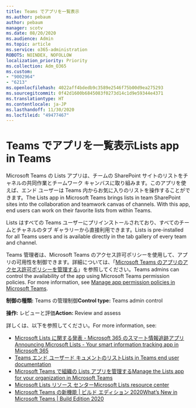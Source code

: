 ```yaml
---
title: Teams でアプリを一覧表示
ms.author: pebaum
author: pebaum
manager: scotv
ms.date: 08/20/2020
ms.audience: Admin
ms.topic: article
ms.service: o365-administration
ROBOTS: NOINDEX, NOFOLLOW
localization_priority: Priority
ms.collection: Adm_O365
ms.custom:
- "9002964"
- "6213"
ms.openlocfilehash: 4022aff4bdedb9c3589e2546f75b00d9ea275293
ms.sourcegitcommit: 0f42d1600b6845083f0273d14c1d9e59344e4371
ms.translationtype: HT
ms.contentlocale: ja-JP
ms.lasthandoff: 11/30/2020
ms.locfileid: "49477467"
---
```

# <a name="lists-app-in-teams"></a><span data-ttu-id="0a3e2-102">Teams でアプリを一覧表示</span><span class="sxs-lookup"><span data-stu-id="0a3e2-102">Lists app in Teams</span></span>

<span data-ttu-id="0a3e2-p101">Microsoft Teams の Lists アプリは、チームの SharePoint サイトのリストをチャネルの共同作業とチームワーク キャンバスに取り組みます。このアプリを使えば、エンド ユーザーは Teams 内からお気に入りのリストを操作することができます。</span><span class="sxs-lookup"><span data-stu-id="0a3e2-p101">The Lists app in Microsoft Teams brings lists in team SharePoint sites into the collaboration and teamwork canvas of channels. With this app, end users can work on their favorite lists from within Teams.</span></span>

<span data-ttu-id="0a3e2-105">Lists はすべての Teams ユーザーにプリインストールされており、すべてのチームとチャネルのタブ ギャラリーから直接利用できます。</span><span class="sxs-lookup"><span data-stu-id="0a3e2-105">Lists is pre-installed for all Teams users and is available directly in the tab gallery of every team and channel.</span></span>

<span data-ttu-id="0a3e2-p102">Teams 管理者は、Microsoft Teams のアクセス許可ポリシーを使用して、アプリの可用性を制御できます。詳細については、「[Microsoft Teams のアプリのアクセス許可ポリシーを管理する](https://docs.microsoft.com/microsoftteams/teams-app-permission-policies)」を参照してください。</span><span class="sxs-lookup"><span data-stu-id="0a3e2-p102">Teams admins can control the availability of the app using Microsoft Teams permission policies. For more information, see [Manage app permission policies in Microsoft Teams](https://docs.microsoft.com/microsoftteams/teams-app-permission-policies).</span></span>

<span data-ttu-id="0a3e2-108">**制御の種類:** Teams の管理制御</span><span class="sxs-lookup"><span data-stu-id="0a3e2-108">**Control type:**  Teams admin control</span></span>  

<span data-ttu-id="0a3e2-109">**操作:** レビューと評価</span><span class="sxs-lookup"><span data-stu-id="0a3e2-109">**Action:**  Review and assess</span></span>

<span data-ttu-id="0a3e2-110">詳しくは、以下を参照してください。</span><span class="sxs-lookup"><span data-stu-id="0a3e2-110">For more information, see:</span></span>

- [<span data-ttu-id="0a3e2-111">Microsoft Lists に関する発表 - Microsoft 365 のスマート情報追跡アプリ</span><span class="sxs-lookup"><span data-stu-id="0a3e2-111">Announcing Microsoft Lists - Your smart information tracking app in Microsoft 365</span></span>](https://techcommunity.microsoft.com/t5/microsoft-365-blog/announcing-microsoft-lists-your-smart-information-tracking-app/ba-p/1372233)
- [<span data-ttu-id="0a3e2-112">Teams エンド ユーザード キュメントのリスト</span><span class="sxs-lookup"><span data-stu-id="0a3e2-112">Lists in Teams end user documentation</span></span>](https://support.microsoft.com/office/get-started-with-lists-in-microsoft-taeams-c971e46b-b36c-491b-9c35-efeddd0297db)
- [<span data-ttu-id="0a3e2-113">Microsoft Teams で組織の Lists アプリを管理する</span><span class="sxs-lookup"><span data-stu-id="0a3e2-113">Manage the Lists app for your organization in Microsoft Teams</span></span>](https://docs.microsoft.com/microsoftteams/manage-lists-app)
- [<span data-ttu-id="0a3e2-114">Microsoft Lists リソース センター</span><span class="sxs-lookup"><span data-stu-id="0a3e2-114">Microsoft Lists resource center</span></span>](https://aka.ms/MSLists)
- [<span data-ttu-id="0a3e2-115">Microsoft Teams の新機能 | ビルド エディション 2020</span><span class="sxs-lookup"><span data-stu-id="0a3e2-115">What’s New in Microsoft Teams | Build Edition 2020</span></span>](https://techcommunity.microsoft.com/t5/microsoft-teams-blog/what-s-new-in-microsoft-teams-build-edition-2020/ba-p/1394224)
